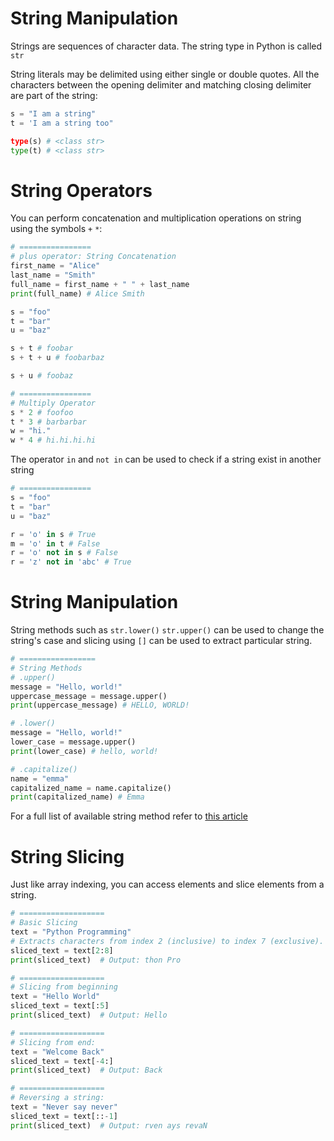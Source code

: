 # String Manipulation

Strings are sequences of character data. The string type in Python is called `str`

String literals may be delimited using either single or double quotes. All the characters between the opening delimiter and matching closing delimiter are part of the string:

```python
s = "I am a string"
t = 'I am a string too"

type(s) # <class str>
type(t) # <class str>
```

# String Operators

You can perform concatenation and multiplication operations on string using the symbols `+` `*`:

```python
# ================
# plus operator: String Concatenation
first_name = "Alice"
last_name = "Smith"
full_name = first_name + " " + last_name
print(full_name) # Alice Smith

s = "foo"
t = "bar"
u = "baz"

s + t # foobar
s + t + u # foobarbaz

s + u # foobaz

# ================
# Multiply Operator
s * 2 # foofoo
t * 3 # barbarbar
w = "hi."
w * 4 # hi.hi.hi.hi
```

The operator `in` and `not in` can be used to check if a string exist in another string

```python
# ================
s = "foo"
t = "bar"
u = "baz"

r = 'o' in s # True
m = 'o' in t # False
r = 'o' not in s # False
r = 'z' not in 'abc' # True
```

# String Manipulation

String methods such as `str.lower()` `str.upper()` can be used to change the string's case and slicing using `[]` can be used to extract particular string.

```python
# =================
# String Methods
# .upper()
message = "Hello, world!"
uppercase_message = message.upper()
print(uppercase_message) # HELLO, WORLD!

# .lower()
message = "Hello, world!"
lower_case = message.upper()
print(lower_case) # hello, world!

# .capitalize()
name = "emma"
capitalized_name = name.capitalize()
print(capitalized_name) # Emma
```

For a full list of available string method refer to [this article](https://www.programiz.com/python-programming/methods/string)

# String Slicing

Just like array indexing, you can access elements and slice elements from a string.

```python
# ===================
# Basic Slicing
text = "Python Programming"
# Extracts characters from index 2 (inclusive) to index 7 (exclusive).
sliced_text = text[2:8]
print(sliced_text)  # Output: thon Pro

# ===================
# Slicing from beginning
text = "Hello World"
sliced_text = text[:5]
print(sliced_text)  # Output: Hello

# ===================
# Slicing from end:
text = "Welcome Back"
sliced_text = text[-4:]
print(sliced_text)  # Output: Back

# ===================
# Reversing a string:
text = "Never say never"
sliced_text = text[::-1]
print(sliced_text)  # Output: rven ays revaN
```